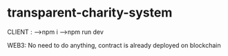 # transparent-charity-system

CLIENT :
-->npm i
-->npm run dev

WEB3:
No need to do anything, contract is already deployed on blockchain
